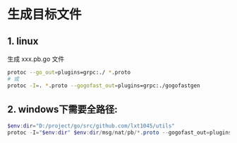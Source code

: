 
# 生成目标文件
## 1. linux
生成 xxx.pb.go 文件
```sh
protoc --go_out=plugins=grpc:./ *.proto
# 或
protoc -I=. *.proto --gogofast_out=plugins=grpc:./gogofastgen
```

## 2. windows下需要全路径:
```ps1
$env:dir="D:/project/go/src/github.com/lxt1045/utils"
protoc -I="$env:dir" $env:dir/msg/nat/pb/*.proto --gogofast_out=plugins=grpc:"$env:dir/msg/nat/pb/" 
```

